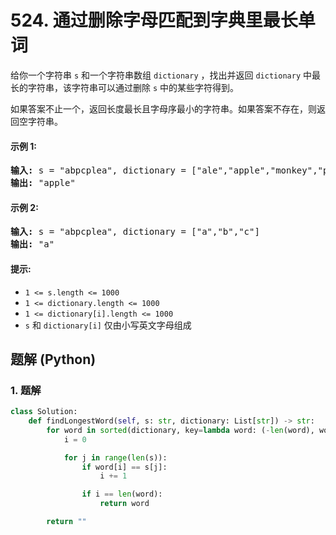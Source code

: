 # 524. 通过删除字母匹配到字典里最长单词
给你一个字符串 `s` 和一个字符串数组 `dictionary` ，找出并返回 `dictionary` 中最长的字符串，该字符串可以通过删除 `s` 中的某些字符得到。

如果答案不止一个，返回长度最长且字母序最小的字符串。如果答案不存在，则返回空字符串。

#### 示例 1:
<pre>
<strong>输入:</strong> s = "abpcplea", dictionary = ["ale","apple","monkey","plea"]
<strong>输出:</strong> "apple"
</pre>

#### 示例 2:
<pre>
<strong>输入:</strong> s = "abpcplea", dictionary = ["a","b","c"]
<strong>输出:</strong> "a"
</pre>

#### 提示:
* `1 <= s.length <= 1000`
* `1 <= dictionary.length <= 1000`
* `1 <= dictionary[i].length <= 1000`
* `s` 和 `dictionary[i]` 仅由小写英文字母组成

## 题解 (Python)

### 1. 题解
```Python
class Solution:
    def findLongestWord(self, s: str, dictionary: List[str]) -> str:
        for word in sorted(dictionary, key=lambda word: (-len(word), word)):
            i = 0

            for j in range(len(s)):
                if word[i] == s[j]:
                    i += 1

                if i == len(word):
                    return word

        return ""
```
